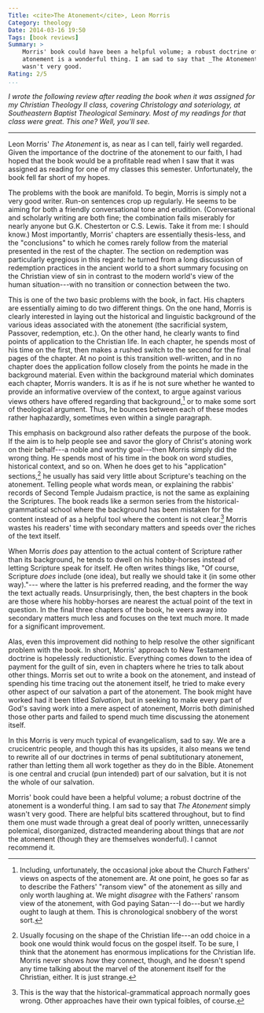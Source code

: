 ```yaml
---
Title: <cite>The Atonement</cite>, Leon Morris
Category: theology
Date: 2014-03-16 19:50
Tags: [book reviews]
Summary: >
    Morris' book could have been a helpful volume; a robust doctrine of the
    atonement is a wonderful thing. I am sad to say that _The Atonement_ simply
    wasn't very good.
Rating: 2/5
...
```


<i class="editorial">I wrote the following review after reading the book when it
was assigned for my Christian Theology II class, covering Christology and
soteriology, at Southeastern Baptist Theological Seminary. Most of my readings
for that class were *great*. This one? Well, you'll see.</i>

---

Leon Morris' _The Atonement_ is, as near as I can tell, fairly well regarded.
Given the importance of the doctrine of the atonement to our faith, I had hoped
that the book would be a profitable read when I saw that it was assigned as
reading for one of my classes this semester. Unfortunately, the book fell far
short of my hopes.

The problems with the book are manifold. To begin, Morris is simply not a very
good writer. Run-on sentences crop up regularly. He seems to be aiming for both
a friendly conversational tone and erudition. (Conversational and scholarly
writing are both fine; the combination fails miserably for nearly anyone but
G.K. Chesterton or C.S. Lewis. Take it from me: I should know.) Most
importantly, Morris' chapters are essentially thesis-less, and the "conclusions" to
which he comes rarely follow from the material presented in the rest of the
chapter. The section on redemption was particularly egregious in this regard: he
turned from a long discussion of redemption practices in the ancient world to a
short summary focusing on the Christian view of sin in contrast to the modern
world's view of the human situation---with no transition or connection between
the two.

This is one of the two basic problems with the book, in fact. His chapters are
essentially aiming to do two different things. On the one hand, Morris is
clearly interested in laying out the historical and linguistic background of the
various ideas associated with the atonement (the sacrificial system, Passover,
redemption, etc.). On the other hand, he clearly wants to find points of
application to the Christian life. In each chapter, he spends most of his time
on the first, then makes a rushed switch to the second for the final pages of
the chapter. At no point is this transition well-written, and in no chapter does
the application follow closely from the points he made in the background
material. Even within the background material which dominates each chapter,
Morris wanders. It is as if he is not sure whether he wanted to provide an
informative overview of the context, to argue against various views others have
offered regarding that background,[^1] or to make some sort of theological
argument. Thus, he bounces between each of these modes rather haphazardly,
sometimes even within a single paragraph.

This emphasis on background also rather defeats the purpose of the book. If the
aim is to help people see and savor the glory of Christ's atoning work on their
behalf---a noble and worthy goal---then Morris simply did the wrong thing. He
spends most of his time in the book on word studies, historical context, and so
on. When he does get to his "application" sections,[^2] he usually has said very
little about Scripture's teaching on the atonement. Telling people what words
mean, or explaining the rabbis' records of Second Temple Judaism practice, is
not the same as explaining the Scriptures. The book reads like a sermon series
from the historical-grammatical school where the background has been mistaken
for the content instead of as a helpful tool where the content is not clear.[^3]
Morris wastes his readers' time with secondary matters and speeds over the
riches of the text itself.

When Morris *does* pay attention to the actual content of Scripture rather than
its background, he tends to dwell on his hobby-horses instead of letting
Scripture speak for itself. He often writes things like, "Of course, Scripture
*does* include (one idea), but really we should take it (in some other way)."---
where the latter is his preferred reading, and the former the way the text
actually reads. Unsurprisingly, then, the best chapters in the book are those
where his hobby-horses are nearest the actual point of the text in question. In
the final three chapters of the book, he veers away into secondary matters much
less and focuses on the text much more. It made for a significant improvement.

Alas, even this improvement did nothing to help resolve the other significant
problem with the book. In short, Morris' approach to New Testament doctrine is
hopelessly reductionistic. Everything comes down to the idea of payment for the
guilt of sin, even in chapters where he tries to talk about other things. Morris
set out to write a book on the atonement, and instead of spending his time
tracing out the atonement itself, he tried to make every other aspect of our
salvation a part of the atonement. The book might have worked had it been titled
_Salvation_, but in seeking to make every part of God's saving work into a mere
aspect of atonement, Morris both diminished those other parts and failed to
spend much time discussing the atonement itself.

In this Morris is very much typical of evangelicalism, sad to say. We are a
crucicentric people, and though this has its upsides, it also means we tend to
rewrite all of our doctrines in terms of penal subtitutionary atonement, rather
than letting them all work together as they do in the Bible. Atonement is one
central and crucial (pun intended) part of our salvation, but it is not the
whole of our salvation.

Morris' book could have been a helpful volume; a robust doctrine of the
atonement is a wonderful thing. I am sad to say that _The Atonement_ simply
wasn't very good. There are helpful bits scattered throughout, but to find them
one must wade through a great deal of poorly written, unnecessarily polemical,
disorganized, distracted meandering about things that are *not* the atonement
(though they are themselves wonderful). I cannot recommend it.

[^1]: Including, unfortunately, the occasional joke about the Church Fathers'
views on aspects of the atonement are. At one point, he goes so far as to
describe the Fathers' "ransom view" of the atonement as silly and only worth
laughing at. We might *disagree* with the Fathers' ransom view of the atonement,
with God paying Satan---I do---but we hardly ought to laugh at them. This is
chronological snobbery of the worst sort.

[^2]: Usually focusing on the shape of the Christian life---an odd choice in a
book one would think would focus on the gospel itself. To be sure, I think that
the atonement has enormous implications for the Christian life. Morris never
shows *how* they connect, though, and he doesn't spend any time talking about
the marvel of the atonement itself for the Christian, either. It is just
strange.

[^3]: This is the way that the historical-grammatical approach normally goes
wrong. Other approaches have their own typical foibles, of course.
